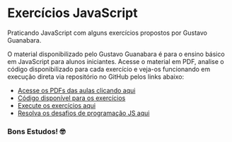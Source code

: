 # Exercícios JavaScript 
Praticando JavaScript com alguns exercícios propostos por Gustavo Guanabara.

O material disponibilizado pelo Gustavo Guanabara é para o ensino básico em JavaScript para alunos iniciantes.
Acesse o material em PDF, analise o código disponibilizado para cada exercício e veja-os funcionando em execução direta via repositório no GitHub pelos links abaixo:


* [Acesse os PDFs das aulas clicando aqui](https://github.com/gustavoguanabara/javascript/tree/master/aulas-pdf)
* [Código disponível para os exercícios](https://github.com/gustavoguanabara/javascript/tree/master/exercicios)
* [Execute os exercícios aqui](https://gustavoguanabara.github.io/javascript/exercicios/index.html)
* [Resolva os desafios de programação JS aqui](https://github.com/gustavoguanabara/javascript/tree/master/desafios)

### Bons Estudos! :nerd_face:
